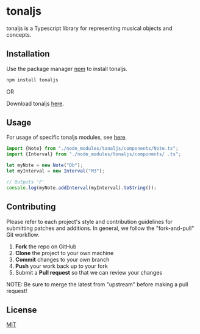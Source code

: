 # tonaljs

tonaljs is a Typescript library for representing musical objects and concepts.

## Installation

Use the package manager [npm](https://www.npmjs.com/) to install tonaljs.

```bash
npm install tonaljs
```

OR

Download tonaljs [here](https://tonaljs.io).

## Usage

For usage of specific tonaljs modules, see [here](https://todofixme).

```javascript
import {Note} from "./node_modules/tonaljs/components/Note.ts";
import {Interval} from "./node_modules/tonaljs/components/ .ts";

let myNote = new Note("Db");
let myInterval = new Interval("M3");

// Outputs 'F'
console.log(myNote.addInterval(myInterval).toString());
```

## Contributing
Please refer to each project's style and contribution guidelines for submitting patches and additions. In general, we follow the "fork-and-pull" Git workflow.

 1. **Fork** the repo on GitHub
 2. **Clone** the project to your own machine
 3. **Commit** changes to your own branch
 4. **Push** your work back up to your fork
 5. Submit a **Pull request** so that we can review your changes

NOTE: Be sure to merge the latest from "upstream" before making a pull request!

## License
[MIT](https://choosealicense.com/licenses/mit/)
